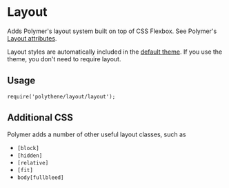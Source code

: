 # Layout

Adds Polymer's layout system built on top of CSS Flexbox. See Polymer's [Layout attributes](https://www.polymer-project.org/0.5/docs/polymer/layout-attrs.html).

Layout styles are automatically included in the [default theme](#theme). If you use the theme, you don't need to require layout.


## Usage

	require('polythene/layout/layout');


## Additional CSS

Polymer adds a number of other useful layout classes, such as 

* `[block]`
* `[hidden]`
* `[relative]`
* `[fit]`
* `body[fullbleed]`
